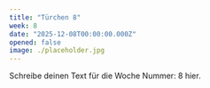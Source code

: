 ```yaml
---
title: "Türchen 8"
week: 8
date: "2025-12-08T00:00:00.000Z"
opened: false
image: ./placeholder.jpg
---
```


Schreibe deinen Text für die Woche Nummer: 8 hier.
